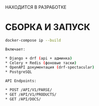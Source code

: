 НАХОДИТСЯ В РАЗРАБОТКЕ


# СБОРКА И ЗАПУСК

```bash
docker-compose ip --build

Включает:

* Django + drf (api + админка)
* Celery + Redis (фоновые таски)
* OpenAPI документация (drf-spectacular)
* PostgreSQL

API Endpoints:

* POST /API/V1/PARSE/
* GET /API/V1/PRODUCTS/
* GET /API/DOCS/